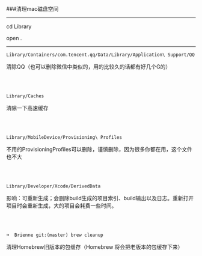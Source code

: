 


###清理mac磁盘空间



***

cd Library

open .

***
```
Library/Containers/com.tencent.qq/Data/Library/Application\ Support/QQ
```
清除QQ（也可以删除微信中类似的，用的比较久的话都有好几个G的） 
   
<br/><br/>

```
Library/Caches
```
清除一下高速缓存    

<br/><br/>    



```
Library/MobileDevice/Provisioning\ Profiles
```
不用的ProvisioningProfiles可以删除，谨慎删除，因为很多你都在用，这个文件也不大

<br/><br/>





 ```
 Library/Developer/Xcode/DerivedData
```
影响：可重新生成；会删除build生成的项目索引、build输出以及日志。重新打开项目时会重新生成，大的项目会耗费一些时间。

<br/><br/>


```
➜  Brienne git:(master) brew cleanup   
```      
 清理Homebrew旧版本的包缓存（Homebrew 将会把老版本的包缓存下来）

<br/><br/>







